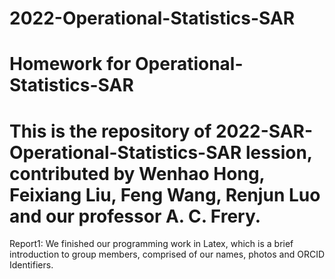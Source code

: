 # 2022-Operational-Statistics-SAR
# Homework for Operational-Statistics-SAR
# This is the repository of 2022-SAR-Operational-Statistics-SAR lession, contributed by Wenhao Hong, Feixiang Liu, Feng Wang, Renjun Luo and our professor A. C. Frery.
  Report1: We finished our programming work in Latex, which is a brief introduction to group members, comprised of our names, photos and ORCID Identifiers.
